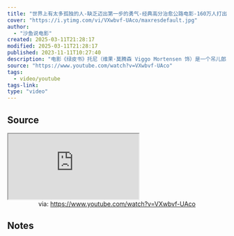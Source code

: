 ```yaml
---
title: "世界上有太多孤独的人-缺乏迈出第一步的勇气-经典高分治愈公路电影-160万人打出8-9高分-17分钟看完2019年真实事件改编传记电影-绿皮书"
cover: "https://i.ytimg.com/vi/VXwbvf-UAco/maxresdefault.jpg"
author:
  - "沙鱼说电影"
created: 2025-03-11T21:28:17
modified: 2025-03-11T21:28:17
published: 2023-11-11T10:27:40
description: "电影《绿皮书》托尼（维果·莫腾森 Viggo Mortensen 饰）是一个吊儿郎当游手好闲的混混，在一家夜总会做侍者。这间夜总会因故要停业几个月，可托尼所要支付的房租和生活费不会因此取消，所以他的当务之急是去寻找另一份工作来填补这几个月的空缺。在这个节骨眼上，一位名叫唐雪莉（马赫沙拉·阿里 Mahershala Ali 饰）的黑人钢琴家提出雇佣托尼。　　唐雪莉即将开始为期八个星期的南下巡回演出"
source: "https://www.youtube.com/watch?v=VXwbvf-UAco"
tags:
  - video/youtube
tags-link:
type: "video"
---
```

## Source

<iframe src="https://www.youtube.com/embed/VXwbvf-UAco" allow="accelerometer; autoplay; clipboard-write; encrypted-media; gyroscope; picture-in-picture; web-share" referrerpolicy="strict-origin-when-cross-origin" allowfullscreen></iframe>
<center>via: <a href='https://www.youtube.com/watch?v=VXwbvf-UAco' target='_blank' class='external-link'>https://www.youtube.com/watch?v=VXwbvf-UAco</a></center>

## Notes

